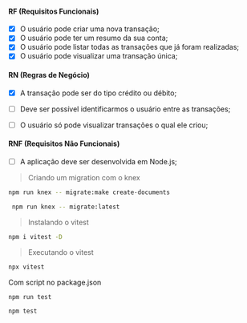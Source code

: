 

#### RF (Requisitos Funcionais)

- [x] O usuário pode criar uma nova transação;
- [x] O usuário pode ter um resumo da sua conta;
- [x] O usuário pode listar todas as transações que já foram realizadas;
- [x] O usuário pode visualizar uma transação única;

#### RN (Regras de Negócio)

- [x] A transação pode ser do tipo crédito ou débito;
- [ ] Deve ser possível identificarmos o usuário entre as transações;
- [ ] O usuário só pode visualizar transações o qual ele criou;


#### RNF (Requisitos Não Funcionais)

- [ ] A aplicação deve ser desenvolvida em Node.js;



> Criando um migration com o knex

```bash	
npm run knex -- migrate:make create-documents
```

```bash	
 npm run knex -- migrate:latest
 ```

 > Instalando o vitest

```bash
npm i vitest -D
```

> Executando o vitest

```bash
npx vitest
```

Com script no package.json
```bash
npm run test
```
```bash
npm test
```